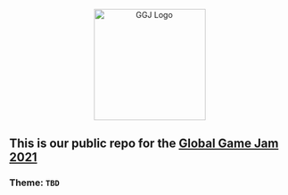 <p align="center">
  <img src="https://s3-us-west-1.amazonaws.com/ggj/site/site-images/GGJ00_Logo_Dark.png" alt="GGJ Logo" height=200>
</p>

## This is our public repo for the [Global Game Jam 2021](https://globalgamejam.org/)

### Theme: `TBD`
